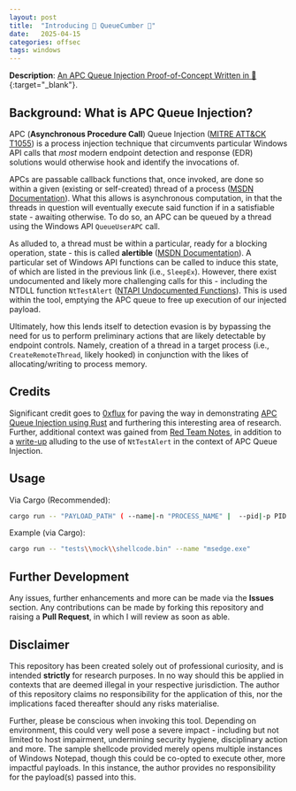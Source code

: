 ```yaml
---
layout: post
title:  "Introducing 🥒 QueueCumber 🥒"
date:   2025-04-15 
categories: offsec
tags: windows
---
```

**Description**: [An APC Queue Injection Proof-of-Concept Written in 🦀](https://github.com/rjs3c/queue-cumber){:target="_blank"}.

<!--Read more-->

## Background: What is APC Queue Injection?

APC (**Asynchronous Procedure Call**) Queue Injection ([MITRE ATT&CK T1055](https://attack.mitre.org/techniques/T1055/004/)) is a process injection technique that circumvents particular Windows API calls that *most* modern endpoint detection and response (EDR) solutions would otherwise hook and identify the invocations of.

APCs are passable callback functions that, once invoked, are done so within a given (existing or self-created) thread of a process ([MSDN Documentation](https://learn.microsoft.com/en-us/windows/win32/sync/asynchronous-procedure-calls)). What this allows is asynchronous computation, in that the threads in question will eventually execute said function if in a satisfiable state - awaiting otherwise. To do so, an APC can be queued by a thread using the Windows API ```QueueUserAPC``` call.

As alluded to, a thread must be within a particular, ready for a blocking operation, state - this is called **alertible** ([MSDN Documentation](https://learn.microsoft.com/en-us/windows/win32/fileio/alertable-i-o)). A particular set of Windows API functions can be called to induce this state, of which are listed in the previous link (i.e., ```SleepEx```). However, there exist undocumented and likely more challenging calls for this - including the NTDLL function ```NtTestAlert``` ([NTAPI Undocumented Functions](http://undocumented.ntinternals.net/index.html?page=UserMode%2FUndocumented%20Functions%2FAPC%2FNtTestAlert.html)). This is used within the tool, emptying the APC queue to free up execution of our injected payload.

Ultimately, how this lends itself to detection evasion is by bypassing the need for us to perform preliminary actions that are likely detectable by endpoint controls. Namely, creation of a thread in a target process (i.e., ```CreateRemoteThread```, likely hooked) in conjunction with the likes of allocating/writing to process memory.

## Credits

Significant credit goes to [0xflux](https://github.com/0xflux) for paving the way in demonstrating [APC Queue Injection using Rust](https://github.com/0xflux/Rust-APC-Queue-Injection) and furthering this interesting area of research. Further, additional context was gained from [Red Team Notes](https://www.ired.team/offensive-security/code-injection-process-injection/apc-queue-code-injection), in addition to a [write-up](https://www.ired.team/offensive-security/code-injection-process-injection/shellcode-execution-in-a-local-process-with-queueuserapc-and-nttestalert) alluding to the use of ```NtTestAlert``` in the context of APC Queue Injection.

## Usage

Via Cargo (Recommended):
```bash
cargo run -- "PAYLOAD_PATH" ( --name|-n "PROCESS_NAME" |  --pid|-p PID )
```

Example (via Cargo):

```bash
cargo run -- "tests\\mock\\shellcode.bin" --name "msedge.exe"
```

## Further Development

Any issues, further enhancements and more can be made via the **Issues** section. Any contributions can be made by forking this repository and raising a **Pull Request**, in which I will review as soon as able.

## Disclaimer

This repository has been created solely out of professional curiosity, and is intended **strictly** for research purposes. In no way should this be applied in contexts that are deemed illegal in your respective jurisdiction. The author of this repository claims no responsibility for the application of this, nor the implications faced thereafter should any risks materialise.

Further, please be conscious when invoking this tool. Depending on environment, this could very well pose a severe impact - including but not limited to host impairment, undermining security hygiene, disciplinary action and more. The sample shellcode provided merely opens multiple instances of Windows Notepad, though this could be co-opted to execute other, more impactful payloads. In this instance, the author provides no responsibility for the payload(s) passed into this.